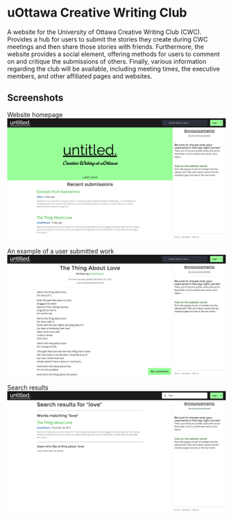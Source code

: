 # uOttawa Creative Writing Club

A website for the University of Ottawa Creative Writing Club (CWC). Provides a hub for users to submit the stories they create during CWC meetings and then share those stories with friends. Furthermore, the website provides a social element, offering methods for users to comment on and critique the submissions of others. Finally, various information regarding the club will be available, including meeting times, the executive members, and other affiliated pages and websites.

## Screenshots

Website homepage
![Homepage](/screenshots/v1.0_homepage.png)

An example of a user submitted work
![Example Work](/screenshots/v1.0_work.png)

Search results
![Search](/screenshots/v1.0_search.png)
